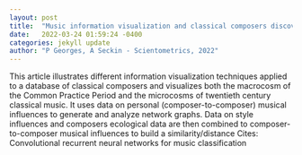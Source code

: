 ```yaml
---
layout: post
title:  "Music information visualization and classical composers discovery: an application of network graphs, multidimensional scaling, and support vector machines"
date:   2022-03-24 01:59:24 -0400
categories: jekyll update
author: "P Georges, A Seckin - Scientometrics, 2022"
---
```

This article illustrates different information visualization techniques applied to a database of classical composers and visualizes both the macrocosm of the Common Practice Period and the microcosms of twentieth century classical music. It uses data on personal (composer-to-composer) musical influences to generate and analyze network graphs. Data on style influences and composers  ecological data are then combined to composer-to-composer musical influences to build a similarity/distance Cites: Convolutional recurrent neural networks for music classification